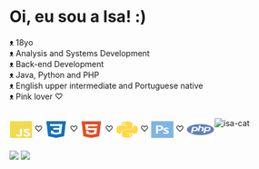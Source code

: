 <div>
  <h1> Oi, eu sou a Isa! :) </h1>
</div>

<div>
   <a> ᴥ 18yo </a> <br>
  <a> ᴥ Analysis and Systems Development </a> <br>
  <a> ᴥ Back-end Development </a> <br>
  <a> ᴥ Java, Python and PHP </a> <br>
  <a> ᴥ English upper intermediate and Portuguese native </a> <br>
  <a> ᴥ Pink lover ♡ </a>
</div> 

  ##

<div style="display: inline_block; width: max-content;">
  <a href="https://github.com/isamarques"><img align="center" alt="isa-js" height="30" width="40" href="github.com/isamarques" src="https://raw.githubusercontent.com/devicons/devicon/master/icons/javascript/javascript-plain.svg"></a> <a>♡</a>
  <a href="https://github.com/isamarques"><img align="center" alt="isa-css" height="30" width="40" src="https://raw.githubusercontent.com/devicons/devicon/00f02ef57fb7601fd1ddcc2fe6fe670fef3ae3e4/icons/css3/css3-plain.svg"></a> <a>♡</a>
  <a href="https://github.com/isamarques"><img align="center" alt="isa-html" height="30" width="40" src="https://raw.githubusercontent.com/devicons/devicon/00f02ef57fb7601fd1ddcc2fe6fe670fef3ae3e4/icons/html5/html5-plain.svg"></a> <a>♡</a>
  <a href="https://github.com/isamarques"><img align="center" alt="isa-python" height="30" width="40" src="https://raw.githubusercontent.com/devicons/devicon/00f02ef57fb7601fd1ddcc2fe6fe670fef3ae3e4/icons/python/python-plain.svg"></a> <a>♡</a>
  <a href="https://github.com/isamarques"><img align="center" alt="isa-ps" height="30" width="40"
src="https://raw.githubusercontent.com/devicons/devicon/00f02ef57fb7601fd1ddcc2fe6fe670fef3ae3e4/icons/photoshop/photoshop-plain.svg"></a> <a>♡</a>
  <a href="https://github.com/isamarques"><img align="center" alt="isa-php" height="40" width="50"
src="https://raw.githubusercontent.com/devicons/devicon/2ae2a900d2f041da66e950e4d48052658d850630/icons/php/php-plain.svg">  
  <a href="https://github.com/isamarques"><img align="right" alt="isa-cat" height="100" width="100" src="https://i.pinimg.com/originals/48/5e/83/485e83ad5709e90ba5a0cffccb717e08.gif">
</div>
 
 <br>
 
 <div style="display: inline_block; align: right;"> 
  <a href="mailto:contatoisamarquess@gmail.com"><img src="https://img.shields.io/badge/Gmail-D14836?style=for-the-badge&logo=gmail&logoColor=white" target="_blank"></a>
  <a href="https://www.linkedin.com/in/isabela-marques-666348215/" target="_blank"><img src="https://img.shields.io/badge/-LinkedIn-%230077B5?style=for-the-badge&logo=linkedin&logoColor=white" target="_blank"></a>
</div>
